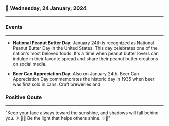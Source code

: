 ### 📅 Wednesday, 24 January, 2024
------
### Events
------
- **National Peanut Butter Day**: January 24th is recognized as National Peanut Butter Day in the United States. This day celebrates one of the nation's most beloved foods. It's a time when peanut butter lovers can indulge in their favorite spread and share their peanut butter creations on social media.
  
- **Beer Can Appreciation Day**: Also on January 24th, Beer Can Appreciation Day commemorates the historic day in 1935 when beer was first sold in cans. Craft breweries and
### Positive Qoute
------
"Keep your face always toward the sunshine, and shadows will fall behind you. ☀️🌻🌈 Be the light that helps others shine. ✨💖"
